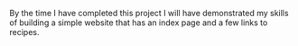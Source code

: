 By the time I have completed this project I will have demonstrated my skills of building a simple website that has an index page and a few links to recipes.
